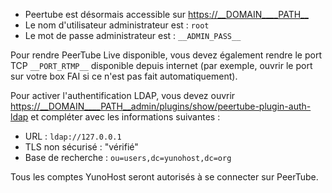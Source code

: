 - Peertube est désormais accessible sur <https://__DOMAIN____PATH__>
- Le nom d'utilisateur administrateur est : `root`
- Le mot de passe administrateur est : `__ADMIN_PASS__`

Pour rendre PeerTube Live disponible, vous devez également rendre le port TCP `__PORT_RTMP__` disponible depuis internet (par exemple, ouvrir le port sur votre box FAI si ce n'est pas fait automatiquement).

Pour activer l'authentification LDAP, vous devez ouvrir <https://__DOMAIN____PATH__admin/plugins/show/peertube-plugin-auth-ldap> et compléter avec les informations suivantes :
- URL : `ldap://127.0.0.1`
- TLS non sécurisé : "vérifié"
- Base de recherche : `ou=users,dc=yunohost,dc=org`

Tous les comptes YunoHost seront autorisés à se connecter sur PeerTube.
